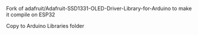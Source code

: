 Fork of adafruit/Adafruit-SSD1331-OLED-Driver-Library-for-Arduino to make it compile on ESP32

 
Copy to Arduino Libraries folder

